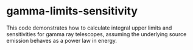 # gamma-limits-sensitivity
This code demonstrates how to calculate integral upper limits and sensitivities for gamma ray telescopes, assuming the underlying source emission behaves as a power law in energy.

